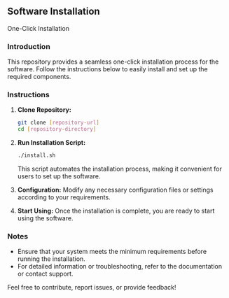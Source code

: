 ## Software Installation
One-Click Installation

### Introduction

This repository provides a seamless one-click installation process for the software. Follow the instructions below to easily install and set up the required components.

### Instructions

1. **Clone Repository:**
    ```bash
    git clone [repository-url]
    cd [repository-directory]
    ```

2. **Run Installation Script:**
    ```bash
    ./install.sh
    ```

    This script automates the installation process, making it convenient for users to set up the software.

3. **Configuration:**
    Modify any necessary configuration files or settings according to your requirements.

4. **Start Using:**
    Once the installation is complete, you are ready to start using the software.

### Notes

- Ensure that your system meets the minimum requirements before running the installation.
- For detailed information or troubleshooting, refer to the documentation or contact support.

Feel free to contribute, report issues, or provide feedback!

